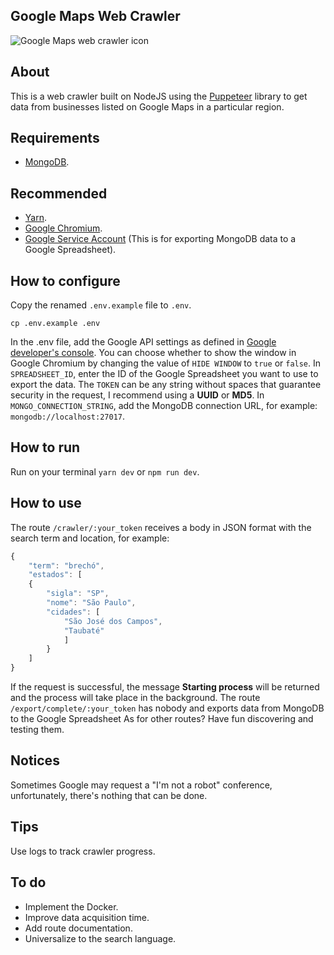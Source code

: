 ## Google Maps Web Crawler

![Google Maps web crawler icon](https://i.ibb.co/YRL6kRB/crawler.png)
## About
This is a web crawler built on NodeJS using the [Puppeteer](https://github.com/puppeteer/puppeteer) library to get data from businesses listed on Google Maps in a particular region.
## Requirements
 - [MongoDB](https://www.mongodb.com/).
## Recommended
 - [Yarn](https://yarnpkg.com/).
 - [Google Chromium](https://www.chromium.org/).
 - [Google Service Account](https://cloud.google.com/iam/docs/service-accounts) (This is for exporting MongoDB data to a Google Spreadsheet).

## How to configure
Copy the renamed `.env.example` file to `.env`.
  
    cp .env.example .env
In the .env file, add the Google API settings as defined in [Google developer's console](https://console.developers.google.com/).
You can choose whether to show the window in Google Chromium by changing the value of `HIDE WINDOW` to `true` or `false`.
In `SPREADSHEET_ID`, enter the ID of the Google Spreadsheet you want to use to export the data.
The `TOKEN` can be any string without spaces that guarantee security in the request, I recommend using a **UUID** or **MD5**.
In `MONGO_CONNECTION_STRING`, add the MongoDB connection URL, for example: `mongodb://localhost:27017`.
## How to run
Run on your terminal `yarn dev` or `npm run dev`.
## How to use
The route `/crawler/:your_token` receives a body in JSON format with the search term and location, for example:
```javascript
{
	"term": "brechó",
	"estados": [
	{
		"sigla": "SP",
		"nome": "São Paulo",
		"cidades": [
			"São José dos Campos", 
			"Taubaté"
			]
		}
	]
}
```
If the request is successful, the message **Starting process** will be returned and the process will take place in the background.
The route `/export/complete/:your_token` has nobody and exports data from MongoDB to the Google Spreadsheet
As for other routes? Have fun discovering and testing them.
## Notices
Sometimes Google may request a "I'm not a robot" conference, unfortunately, there's nothing that can be done.
## Tips
Use logs to track crawler progress.
## To do
 - Implement the Docker.
 - Improve data acquisition time.
 - Add route documentation.
 - Universalize to the search language.